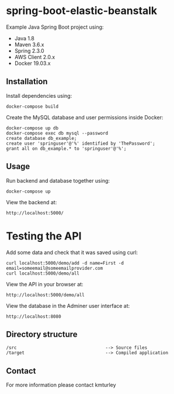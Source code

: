 # spring-boot-elastic-beanstalk

Example Java Spring Boot project using:

* Java 1.8
* Maven 3.6.x
* Spring 2.3.0
* AWS Client 2.0.x
* Docker 19.03.x


## Installation

Install dependencies using:

    docker-compose build

Create the MySQL database and user permissions inside Docker:

    docker-compose up db
    docker-compose exec db mysql --password
    create database db_example;
    create user 'springuser'@'%' identified by 'ThePassword';
    grant all on db_example.* to 'springuser'@'%';


## Usage

Run backend and database together using:

    docker-compose up

View the backend at:

    http://localhost:5000/


# Testing the API

Add some data and check that it was saved using curl:

    curl localhost:5000/demo/add -d name=First -d email=someemail@someemailprovider.com
    curl localhost:5000/demo/all

View the API in your browser at:

    http://localhost:5000/demo/all

View the database in the Adminer user interface at:

    http://localhost:8080


## Directory structure

    /src                                  --> Source files
    /target                               --> Compiled application


## Contact

For more information please contact kmturley
